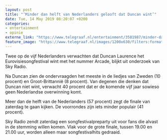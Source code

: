```yaml
---
layout: post
title: "’Minder dan helft van Nederlanders gelooft dat Duncan wint’"
date: Tue, 14 May 2019 08:20:07 +0200
categories: 
- entertainment 
- opinie 
externe_link: "https://www.telegraaf.nl/entertainment/3581987/minder-dan-helft-van-nederlanders-gelooft-dat-duncan-wint"
feature_image: "https://www.telegraaf.nl/images/1200x630/filters:format(jpeg):quality(80)/cdn-kiosk-api.telegraaf.nl/519efa3a-7610-11e9-9ace-02d2fb1aa1d7.jpg"
---
```


<p class="intro">Twee op de vijf Nederlanders verwachten dat Duncan Laurence het Eurovisiesongfestival wint met het nummer Arcade, blijkt uit onderzoek van Sky Radio.</p> <p>Na Duncan zien de ondervraagden het meeste in de liedjes van Zweden (10 procent) en Groot-Brittannië (8 procent). Van degenen die denken dat Duncan niet wint, verwacht 40 procent dat er de komende vijf jaar sowieso geen Nederlandse overwinning komt.</p><p>Meer dan de helft van de Nederlanders (57 procent) zegt de finale van zaterdag te gaan kijken. De voorrondes zijn iets minder populair (41 procent).</p><p>Sky Radio zendt zaterdag een songfestivalpreparty uit voor fans die alvast in de stemming willen komen. Vlak voor de grote finale, tussen 19.00 en 21.00 uur, worden alleen maar songfestivalhits gedraaid.</p>
